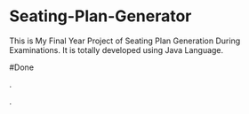 # Seating-Plan-Generator

This is My Final Year Project of Seating Plan Generation During Examinations. It is totally developed using Java Language.







































































#Done










































































































.




































































































































































































































































































































































































































































































.






































